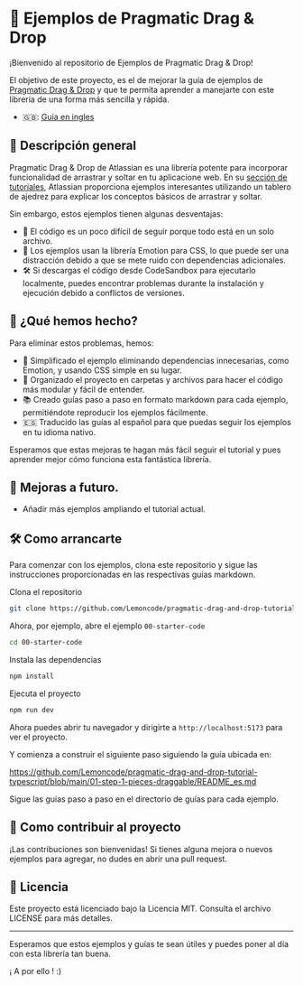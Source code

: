 # 🧩 Ejemplos de Pragmatic Drag & Drop

¡Bienvenido al repositorio de Ejemplos de Pragmatic Drag & Drop!

El objetivo de este proyecto, es el de mejorar la guía de ejemplos de [Pragmatic Drag & Drop](https://github.com/atlassian/pragmatic-drag-and-drop) y que te permita aprender a manejarte con este librería de una forma más sencilla y rápida.

- 🇬🇧: [Guia en ingles](https://github.com/Lemoncode/pragmatic-drag-and-drop-tutorial-typescript/blob/main/README.md)

## 📝 Descripción general

Pragmatic Drag & Drop de Atlassian es una librería potente para incorporar funcionalidad de arrastrar y soltar en tu aplicacione web. En su [sección de tutoriales](https://atlassian.design/components/pragmatic-drag-and-drop/tutorial), Atlassian proporciona ejemplos interesantes utilizando un tablero de ajedrez para explicar los conceptos básicos de arrastrar y soltar.

Sin embargo, estos ejemplos tienen algunas desventajas:

- 📄 El código es un poco difícil de seguir porque todo está en un solo archivo.
- 💄 Los ejemplos usan la librería Emotion para CSS, lo que puede ser una distracción debido a que se mete ruido con dependencias adicionales.
- 🛠️ Si descargas el código desde CodeSandbox para ejecutarlo localmente, puedes encontrar problemas durante la instalación y ejecución debido a conflictos de versiones.

## 🔧 ¿Qué hemos hecho?

Para eliminar estos problemas, hemos:

- 🧹 Simplificado el ejemplo eliminando dependencias innecesarias, como Emotion, y usando CSS simple en su lugar.
- 📂 Organizado el proyecto en carpetas y archivos para hacer el código más modular y fácil de entender.
- 📚 Creado guías paso a paso en formato markdown para cada ejemplo, permitiéndote reproducir los ejemplos fácilmente.
- 🇪🇸 Traducido las guías al español para que puedas seguir los ejemplos en tu idioma nativo.

Esperamos que estas mejoras te hagan más fácil seguir el tutorial y pues aprender mejor cómo funciona esta fantástica librería.

## 🔮 Mejoras a futuro.

- Añadir más ejemplos ampliando el tutorial actual.

## 🛠️ Como arrancarte

Para comenzar con los ejemplos, clona este repositorio y sigue las instrucciones proporcionadas en las respectivas guías markdown.

Clona el repositorio

```sh
git clone https://github.com/Lemoncode/pragmatic-drag-and-drop-tutorial-typescript.git
```

Ahora, por ejemplo, abre el ejemplo `00-starter-code`

```sh
cd 00-starter-code
```

Instala las dependencias

```sh
npm install
```

Ejecuta el proyecto

```sh
npm run dev
```

Ahora puedes abrir tu navegador y dirigirte a `http://localhost:5173` para ver el proyecto.

Y comienza a construir el siguiente paso siguiendo la guía ubicada en:

https://github.com/Lemoncode/pragmatic-drag-and-drop-tutorial-typescript/blob/main/01-step-1-pieces-draggable/README_es.md

Sigue las guías paso a paso en el directorio de guías para cada ejemplo.

## 🤝 Como contribuir al proyecto

¡Las contribuciones son bienvenidas! Si tienes alguna mejora o nuevos ejemplos para agregar, no dudes en abrir una pull request.

## 📜 Licencia

Este proyecto está licenciado bajo la Licencia MIT. Consulta el archivo LICENSE para más detalles.

---

Esperamos que estos ejemplos y guías te sean útiles y puedes poner al día con esta librería tan buena.

¡ A por ello ! :)
